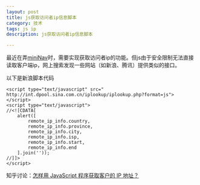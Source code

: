 ```yaml
---
layout: post
title: js获取访问者ip信息脚本
category: 技术
tags: js ip
description: js获取访问者ip信息脚本

---
```


最近在弄[miniNav](https://github.com/byr-gdp/miniNav)时，需要实现获取访问者ip的功能。但js由于安全限制无法直接读取客户端ip，网上搜索发现一些网站（如新浪、腾讯）提供类似的接口。

以下是新浪脚本代码

	<script type="text/javascript" src=" http://int.dpool.sina.com.cn/iplookup/iplookup.php?format=js"></script>
	<script type="text/javascript">
	//<![CDATA[
  		alert([
    		remote_ip_info.country,
    		remote_ip_info.province,
   			remote_ip_info.city,
    		remote_ip_info.isp,
    		remote_ip_info.start,
    		remote_ip_info.end
  		].join(''));  		  		
	//]]>
	</script>
	
知乎讨论：[怎样用 JavaScript 程序获取客户的 IP 地址？](http://www.zhihu.com/question/20675353)